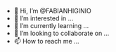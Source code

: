 - 👋 Hi, I’m @FABIANHIGINIO
- 👀 I’m interested in ...
- 🌱 I’m currently learning ...
- 💞️ I’m looking to collaborate on ...
- 📫 How to reach me ...

<!---
FABIANHIGINIO/FABIANHIGINIO is a ✨ special ✨ repository because its `README.md` (this file) appears on your GitHub profile.
You can click the Preview link to take a look at your changes.
--->

